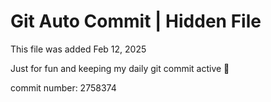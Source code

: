 # Git Auto Commit | Hidden File

This file was added Feb 12, 2025

Just for fun and keeping my daily git commit active 🤪

commit number: 2758374
